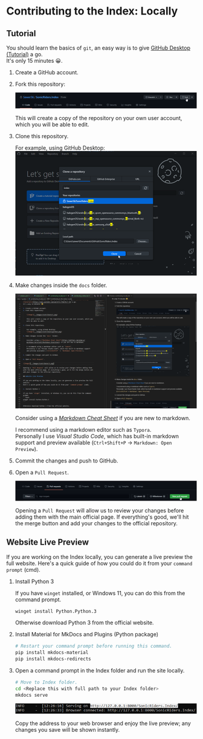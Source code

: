 # Contributing to the Index: Locally

## Tutorial
You should learn the basics of `git`, an easy way is to give [GitHub Desktop (Tutorial)](https://www.youtube.com/watch?v=77W2JSL7-r8) a go.  
It's only 15 minutes 😀.

1. Create a GitHub account.
2. Fork this repository:

    ![Image](./Images/Contribute/1.png)

    This will create a copy of the repository on your own user account, which you will be able to edit.

3. Clone this repository.

    For example, using GitHub Desktop:
    ![Image](./Images/Contribute/GitHub.png)

4. Make changes inside the `docs` folder.

    ![Image](./Images/Contribute/VSCode.png)

    Consider using a [*Markdown Cheat Sheet*](https://github.com/adam-p/markdown-here/wiki/Markdown-Cheatsheet) if you are new to markdown.

    I recommend using a markdown editor such as `Typora`.  
    Personally I use *Visual Studio Code*, which has built-in markdown support and preview available (`Ctrl+Shift+P` -> `Markdown: Open Preview`). 

5. Commit the changes and push to GitHub.

6. Open a `Pull Request`.

    ![Image](./Images/Contribute/3.png)

    Opening a `Pull Request` will allow us to review your changes before adding them with the main official page. If everything's good, we'll hit the merge button and add your changes to the official repository.

## Website Live Preview

If you are working on the Index locally, you can generate a live preview the full website.
Here's a quick guide of how you could do it from your `command prompt` (cmd).

1. Install Python 3

    If you have `winget` installed, or Windows 11, you can do this from the command prompt.
    ```bash
    winget install Python.Python.3
    ```

    Otherwise download Python 3 from the official website.

2. Install Material for MkDocs and Plugins (Python package)
    ```bash
    # Restart your command prompt before running this command.
    pip install mkdocs-material
    pip install mkdocs-redirects
    ```

3. Open a command prompt in the Index folder and run the site locally.
    ```bash
    # Move to Index folder.
    cd <Replace this with full path to your Index folder>
    mkdocs serve
    ```

    ![Image](./Images/Contribute/LocalRun.png)

    Copy the address to your web browser and enjoy the live preview; any changes you save will be shown instantly.